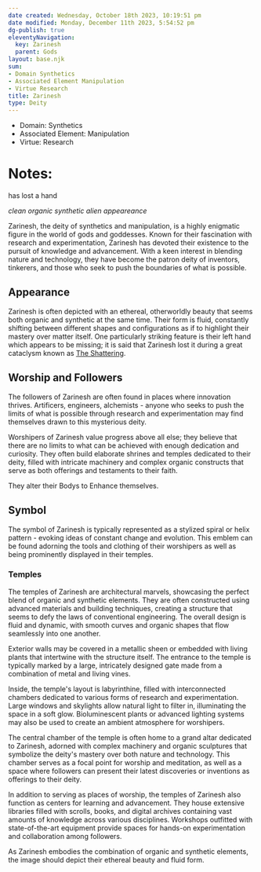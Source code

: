 ```yaml
---
date created: Wednesday, October 18th 2023, 10:19:51 pm
date modified: Monday, December 11th 2023, 5:54:52 pm
dg-publish: true
eleventyNavigation:
  key: Zarinesh
  parent: Gods
layout: base.njk
sum:
- Domain Synthetics
- Associated Element Manipulation
- Virtue Research
title: Zarinesh
type: Deity
---
```


- Domain: Synthetics
- Associated Element: Manipulation
- Virtue: Research 

# Notes:

has lost a hand

*clean organic synthetic alien appeareance*

Zarinesh, the deity of synthetics and manipulation, is a highly enigmatic figure in the world of gods and goddesses. Known for their fascination with research and experimentation, Zarinesh has devoted their existence to the pursuit of knowledge and advancement. With a keen interest in blending nature and technology, they have become the patron deity of inventors, tinkerers, and those who seek to push the boundaries of what is possible.

## Appearance

Zarinesh is often depicted with an ethereal, otherworldly beauty that seems both organic and synthetic at the same time. Their form is fluid, constantly shifting between different shapes and configurations as if to highlight their mastery over matter itself. One particularly striking feature is their left hand which appears to be missing; it is said that Zarinesh lost it during a great cataclysm known as [The Shattering](/garden/%F0%9F%8C%90Worldbuilding%5CNether%20Plane/The%20Shattering).

## Worship and Followers

The followers of Zarinesh are often found in places where innovation thrives. Artificers, engineers, alchemists - anyone who seeks to push the limits of what is possible through research and experimentation may find themselves drawn to this mysterious deity.

Worshipers of Zarinesh value progress above all else; they believe that there are no limits to what can be achieved with enough dedication and curiosity. They often build elaborate shrines and temples dedicated to their deity, filled with intricate machinery and complex organic constructs that serve as both offerings and testaments to their faith.

They alter their Bodys to Enhance themselves.  

## Symbol

The symbol of Zarinesh is typically represented as a stylized spiral or helix pattern - evoking ideas of constant change and evolution. This emblem can be found adorning the tools and clothing of their worshipers as well as being prominently displayed in their temples.

### Temples

The temples of Zarinesh are architectural marvels, showcasing the perfect blend of organic and synthetic elements. They are often constructed using advanced materials and building techniques, creating a structure that seems to defy the laws of conventional engineering. The overall design is fluid and dynamic, with smooth curves and organic shapes that flow seamlessly into one another.

Exterior walls may be covered in a metallic sheen or embedded with living plants that intertwine with the structure itself. The entrance to the temple is typically marked by a large, intricately designed gate made from a combination of metal and living vines.

Inside, the temple's layout is labyrinthine, filled with interconnected chambers dedicated to various forms of research and experimentation. Large windows and skylights allow natural light to filter in, illuminating the space in a soft glow. Bioluminescent plants or advanced lighting systems may also be used to create an ambient atmosphere for worshipers.

The central chamber of the temple is often home to a grand altar dedicated to Zarinesh, adorned with complex machinery and organic sculptures that symbolize the deity's mastery over both nature and technology. This chamber serves as a focal point for worship and meditation, as well as a space where followers can present their latest discoveries or inventions as offerings to their deity.

In addition to serving as places of worship, the temples of Zarinesh also function as centers for learning and advancement. They house extensive libraries filled with scrolls, books, and digital archives containing vast amounts of knowledge across various disciplines. Workshops outfitted with state-of-the-art equipment provide spaces for hands-on experimentation and collaboration among followers.

As Zarinesh embodies the combination of organic and synthetic elements, the image should depict their ethereal beauty and fluid form.
